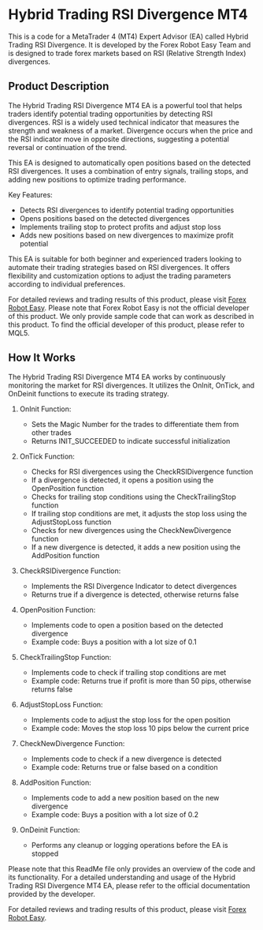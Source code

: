 # Hybrid Trading RSI Divergence MT4

This is a code for a MetaTrader 4 (MT4) Expert Advisor (EA) called Hybrid Trading RSI Divergence. It is developed by the Forex Robot Easy Team and is designed to trade forex markets based on RSI (Relative Strength Index) divergences.

## Product Description

The Hybrid Trading RSI Divergence MT4 EA is a powerful tool that helps traders identify potential trading opportunities by detecting RSI divergences. RSI is a widely used technical indicator that measures the strength and weakness of a market. Divergence occurs when the price and the RSI indicator move in opposite directions, suggesting a potential reversal or continuation of the trend.

This EA is designed to automatically open positions based on the detected RSI divergences. It uses a combination of entry signals, trailing stops, and adding new positions to optimize trading performance.

Key Features:
- Detects RSI divergences to identify potential trading opportunities
- Opens positions based on the detected divergences
- Implements trailing stop to protect profits and adjust stop loss
- Adds new positions based on new divergences to maximize profit potential

This EA is suitable for both beginner and experienced traders looking to automate their trading strategies based on RSI divergences. It offers flexibility and customization options to adjust the trading parameters according to individual preferences.

For detailed reviews and trading results of this product, please visit [Forex Robot Easy](https://forexroboteasy.com/forex-robot-review/hybrid-trading-rsi-divergence-mt4-review-uncover-high-efficiency-forex-trading/). Please note that Forex Robot Easy is not the official developer of this product. We only provide sample code that can work as described in this product. To find the official developer of this product, please refer to MQL5.

## How It Works

The Hybrid Trading RSI Divergence MT4 EA works by continuously monitoring the market for RSI divergences. It utilizes the OnInit, OnTick, and OnDeinit functions to execute its trading strategy.

1. OnInit Function:
   - Sets the Magic Number for the trades to differentiate them from other trades
   - Returns INIT_SUCCEEDED to indicate successful initialization

2. OnTick Function:
   - Checks for RSI divergences using the CheckRSIDivergence function
   - If a divergence is detected, it opens a position using the OpenPosition function
   - Checks for trailing stop conditions using the CheckTrailingStop function
   - If trailing stop conditions are met, it adjusts the stop loss using the AdjustStopLoss function
   - Checks for new divergences using the CheckNewDivergence function
   - If a new divergence is detected, it adds a new position using the AddPosition function

3. CheckRSIDivergence Function:
   - Implements the RSI Divergence Indicator to detect divergences
   - Returns true if a divergence is detected, otherwise returns false

4. OpenPosition Function:
   - Implements code to open a position based on the detected divergence
   - Example code: Buys a position with a lot size of 0.1

5. CheckTrailingStop Function:
   - Implements code to check if trailing stop conditions are met
   - Example code: Returns true if profit is more than 50 pips, otherwise returns false

6. AdjustStopLoss Function:
   - Implements code to adjust the stop loss for the open position
   - Example code: Moves the stop loss 10 pips below the current price

7. CheckNewDivergence Function:
   - Implements code to check if a new divergence is detected
   - Example code: Returns true or false based on a condition

8. AddPosition Function:
   - Implements code to add a new position based on the new divergence
   - Example code: Buys a position with a lot size of 0.2

9. OnDeinit Function:
   - Performs any cleanup or logging operations before the EA is stopped

Please note that this ReadMe file only provides an overview of the code and its functionality. For a detailed understanding and usage of the Hybrid Trading RSI Divergence MT4 EA, please refer to the official documentation provided by the developer.

For detailed reviews and trading results of this product, please visit [Forex Robot Easy](https://forexroboteasy.com/forex-robot-review/hybrid-trading-rsi-divergence-mt4-review-uncover-high-efficiency-forex-trading/).
